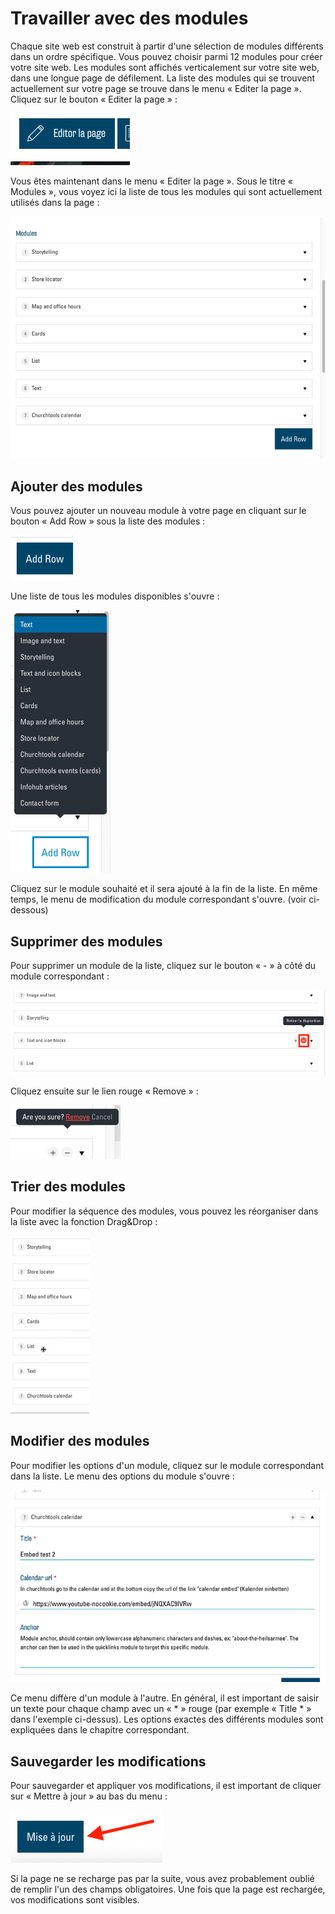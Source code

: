 ﻿# Travailler avec des modules

Chaque site web est construit à partir d'une sélection de modules différents dans un ordre spécifique. Vous pouvez choisir parmi 12 modules pour créer votre site web. Les modules sont affichés verticalement sur votre site web, dans une longue page de défilement. La liste des modules qui se trouvent actuellement sur votre page se trouve dans le menu « Editer la page ». Cliquez sur le bouton « Editer la page » :

![](img/frontend-edit-page-button.png)

Vous êtes maintenant dans le menu « Editer la page ». Sous le titre « Modules », vous voyez ici la liste de tous les modules qui sont actuellement utilisés dans la page :

![](img/frontend-module-list.png)

## Ajouter des modules

Vous pouvez ajouter un nouveau module à votre page en cliquant sur le bouton « Add Row » sous la liste des modules :

![](img/frontend-add-row-button.png)

Une liste de tous les modules disponibles s'ouvre :

![](img/frontend-module-select.png)

Cliquez sur le module souhaité et il sera ajouté à la fin de la liste. En même temps, le menu de modification du module correspondant s'ouvre. (voir ci-dessous)

## Supprimer des modules

Pour supprimer un module de la liste, cliquez sur le bouton « - » à côté du module correspondant :

![](img/frontend-module-remove-1.png)

Cliquez ensuite sur le lien rouge « Remove » :

![](img/frontend-module-remove-2.png)

## Trier des modules

Pour modifier la séquence des modules, vous pouvez les réorganiser dans la liste avec la fonction Drag&Drop :

![](img/dragdrop-modules.gif)

## Modifier des modules

Pour modifier les options d'un module, cliquez sur le module correspondant dans la liste. Le menu des options du module s'ouvre :

![](img/frontend-module-options.png)

Ce menu diffère d'un module à l'autre. En général, il est important de saisir un texte pour chaque champ avec un « * » rouge (par exemple « Title * » dans l'exemple ci-dessus). Les options exactes des différents modules sont expliquées dans le chapitre correspondant. 

## Sauvegarder les modifications 

Pour sauvegarder et appliquer vos modifications, il est important de cliquer sur « Mettre à jour » au bas du menu :

![](img/frontend-save-button.png)

Si la page ne se recharge pas par la suite, vous avez probablement oublié de remplir l'un des champs obligatoires. Une fois que la page est rechargée, vos modifications sont visibles.